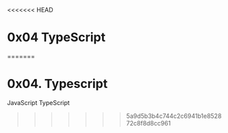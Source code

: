 <<<<<<< HEAD
# 0x04 TypeScript
=======
# 0x04. Typescript
JavaScript
TypeScript
>>>>>>> 5a9d5b3b4c744c2c6941b1e852872c8f8d8cc961
